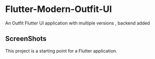 # Flutter-Modern-Outfit-UI

An Outfit Flutter UI application with multiple versions , backend added  

## ScreenShots

This project is a starting point for a Flutter application.


